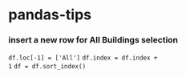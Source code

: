 # pandas-tips

### insert a new row for All Buildings selection

<code>df.loc[-1] = ['All']</code>
<code>df.index = df.index + 1</code>
<code>df = df.sort_index()</code>



